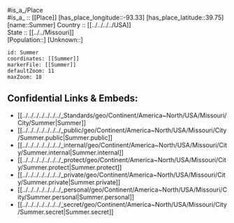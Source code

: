 ﻿---
location: [39.75,-93.33] 
mapzoom: [7,12] 
mapmarker: city 
type: City
tags:
- geo/City


SpocWebEntityId: 34667
isDeleted: false
confidential: public

---
#is_a_/Place  
#is_a_ :: [[Place]] 
[has_place_longitude::-93.33] 
[has_place_latitude::39.75] 
[name::Summer] 
Country :: [[../../../../USA]]  
State :: [[../../Missouri]]  
[Population::] 
[Unknown::] 


```leaflet
id: Summer
coordinates: [[Summer]] 
markerFile: [[Summer]] 
defaultZoom: 11 
maxZoom: 18
```


## Confidential Links & Embeds: 
- [[../../../../../../../_Standards/geo/Continent/America~North/USA/Missouri/City/Summer|Summer]] 
- [[../../../../../../../_public/geo/Continent/America~North/USA/Missouri/City/Summer.public|Summer.public]] 
- [[../../../../../../../_internal/geo/Continent/America~North/USA/Missouri/City/Summer.internal|Summer.internal]] 
- [[../../../../../../../_protect/geo/Continent/America~North/USA/Missouri/City/Summer.protect|Summer.protect]] 
- [[../../../../../../../_private/geo/Continent/America~North/USA/Missouri/City/Summer.private|Summer.private]] 
- [[../../../../../../../_personal/geo/Continent/America~North/USA/Missouri/City/Summer.personal|Summer.personal]] 
- [[../../../../../../../_secret/geo/Continent/America~North/USA/Missouri/City/Summer.secret|Summer.secret]] 
